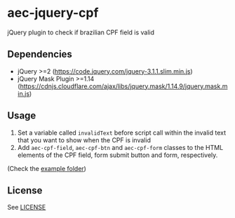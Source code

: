 # aec-jquery-cpf
jQuery plugin to check if brazilian CPF field is valid

## Dependencies
- jQuery >=2 (https://code.jquery.com/jquery-3.1.1.slim.min.js)
- jQuery Mask Plugin >=1.14 (https://cdnjs.cloudflare.com/ajax/libs/jquery.mask/1.14.9/jquery.mask.min.js)

## Usage
1. Set a variable called `invalidText` before script call within the invalid text that you want to show when the CPF is invalid
2. Add `aec-cpf-field`, `aec-cpf-btn` and `aec-cpf-form` classes to the HTML elements of the CPF field, form submit button and form, respectively.

(Check the [example folder](example))

## License
See [LICENSE](LICENSE)
